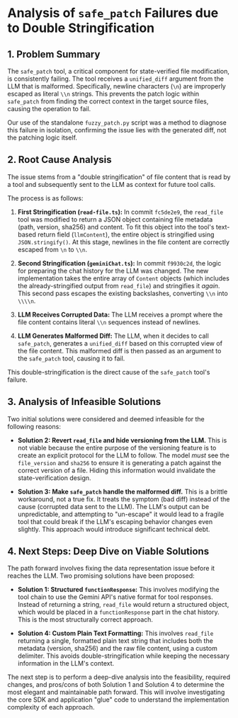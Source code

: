 # Analysis of `safe_patch` Failures due to Double Stringification

## 1. Problem Summary

The `safe_patch` tool, a critical component for state-verified file modification, is consistently failing. The tool receives a `unified_diff` argument from the LLM that is malformed. Specifically, newline characters (`\n`) are improperly escaped as literal `\\n` strings. This prevents the patch logic within `safe_patch` from finding the correct context in the target source files, causing the operation to fail.

Our use of the standalone `fuzzy_patch.py` script was a method to diagnose this failure in isolation, confirming the issue lies with the generated diff, not the patching logic itself.

## 2. Root Cause Analysis

The issue stems from a "double stringification" of file content that is read by a tool and subsequently sent to the LLM as context for future tool calls.

The process is as follows:

1.  **First Stringification (`read-file.ts`):** In commit `fc5de2e9`, the `read_file` tool was modified to return a JSON object containing file metadata (path, version, sha256) and content. To fit this object into the tool's text-based return field (`llmContent`), the entire object is stringified using `JSON.stringify()`. At this stage, newlines in the file content are correctly escaped from `\n` to `\\n`.

2.  **Second Stringification (`geminiChat.ts`):** In commit `f9930c2d`, the logic for preparing the chat history for the LLM was changed. The new implementation takes the entire array of `Content` objects (which includes the already-stringified output from `read_file`) and stringifies it _again_. This second pass escapes the existing backslashes, converting `\\n` into `\\\\n`.

3.  **LLM Receives Corrupted Data:** The LLM receives a prompt where the file content contains literal `\\n` sequences instead of newlines.

4.  **LLM Generates Malformed Diff:** The LLM, when it decides to call `safe_patch`, generates a `unified_diff` based on this corrupted view of the file content. This malformed diff is then passed as an argument to the `safe_patch` tool, causing it to fail.

This double-stringification is the direct cause of the `safe_patch` tool's failure.

## 3. Analysis of Infeasible Solutions

Two initial solutions were considered and deemed infeasible for the following reasons:

- **Solution 2: Revert `read_file` and hide versioning from the LLM.** This is not viable because the entire purpose of the versioning feature is to create an explicit protocol for the LLM to follow. The model _must_ see the `file_version` and `sha256` to ensure it is generating a patch against the correct version of a file. Hiding this information would invalidate the state-verification design.

- **Solution 3: Make `safe_patch` handle the malformed diff.** This is a brittle workaround, not a true fix. It treats the symptom (bad diff) instead of the cause (corrupted data sent to the LLM). The LLM's output can be unpredictable, and attempting to "un-escape" it would lead to a fragile tool that could break if the LLM's escaping behavior changes even slightly. This approach would introduce significant technical debt.

## 4. Next Steps: Deep Dive on Viable Solutions

The path forward involves fixing the data representation issue before it reaches the LLM. Two promising solutions have been proposed:

- **Solution 1: Structured `functionResponse`:** This involves modifying the tool chain to use the Gemini API's native format for tool responses. Instead of returning a string, `read_file` would return a structured object, which would be placed in a `functionResponse` part in the chat history. This is the most structurally correct approach.

- **Solution 4: Custom Plain Text Formatting:** This involves `read_file` returning a single, formatted plain text string that includes both the metadata (version, sha256) and the raw file content, using a custom delimiter. This avoids double-stringification while keeping the necessary information in the LLM's context.

The next step is to perform a deep-dive analysis into the feasibility, required changes, and pros/cons of both Solution 1 and Solution 4 to determine the most elegant and maintainable path forward. This will involve investigating the core SDK and application "glue" code to understand the implementation complexity of each approach.

